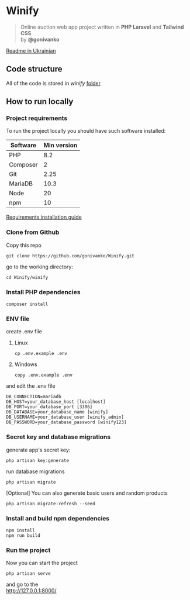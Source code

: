 # Winify
> Online auction web app project written in **PHP Laravel** and **Tailwind CSS**  
by **@gonivanko**

[Readme in Ukrainian](README_UKR.md)

## Code structure
All of the code is stored in *winify* [folder](/winify)

## How to run locally

### Project requirements

To run the project locally you should have such software installed:

| Software      | Min version |
| ---           | ---         |
| PHP           | 8.2         |
| Composer      | 2           |
| Git           | 2.25        |
| MariaDB       | 10.3        |
| Node          | 20          |
| npm           | 10          |

[Requirements installation guide](requirements_installation.md)

### Clone from Github

Copy this repo

```
git clone https://github.com/gonivanko/Winify.git
```

go to the working directory:

```
cd Winify/winify
```

### Install PHP dependencies

```
composer install
```

### ENV file

create .env file
1. Linux
    ```
    cp .env.example .env
    ```
2. Windows
    ```
    copy .env.example .env
    ```

and edit the .env file
```
DB_CONNECTION=mariadb
DB_HOST=your_database_host [localhost]
DB_PORT=your_database_port [3306]
DB_DATABASE=your_database_name [winify]
DB_USERNAME=your_database_user [winify_admin]
DB_PASSWORD=your_database_password [winify123]
```

### Secret key and database migrations

generate app's secret key:
```
php artisan key:generate
```

run database migrations
```
php artisan migrate
```

[Optional] You can also generate basic users and random products

```
php artisan migrate:refresh --seed
```

### Install and build npm dependencies
```
npm install 
npm run build
```

### Run the project

Now you can start the project

```
php artisan serve
```

and go to the  
http://127.0.0.1:8000/